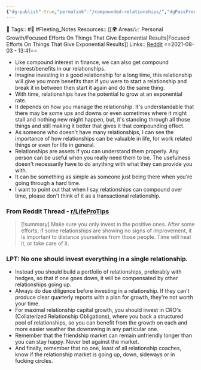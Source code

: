 ```yaml
---
{"dg-publish":true,"permalink":"/compounded-relationships/","dgPassFrontmatter":true,"noteIcon":"3","created":"2023-11-14T21:08:40.247+05:30","updated":"2023-12-28T22:10:23.427+05:30"}
---
```


🧶 Tags:: #🌱 #Fleeting_Notes 
Resources:: [[🌍 Areas/📈 Personal Growth/Focused Efforts On Things That Give Exponential Results\|Focused Efforts On Things That Give Exponential Results]]
Links:: [Reddit](https://www.reddit.com/r/LifeProTips/comments/gzjlfk/lpt_relationships_like_money_compound_over_time/)
==2021-08-03 - 13:41==

- Like compound interest in finance, we can also get compound interest/benefits in our relationships.
- Imagine investing in a good relationship for a long time, this relationship will give you more benefits than if you were to start a relationship and break it in between then start it again and do the same thing.
- With time, relationships have the potential to grow at an exponential rate.
- It depends on how you manage the relationship. It's understandable that there may be some ups and downs or even sometimes where it might stall and nothing new might happen, but, it's standing through all those things and still making it better that gives it that compounding effect.
- As someone who doesn't have many relationships, I can see the importance of how relationships can be valuable in life, for work related things or even for life in general.
- Relationships are assets if you can understand them properly. Any person can be useful when you really need them to be. The usefulness doesn't necessarily have to do anything with what they can provide you with.
- It can be something as simple as someone just being there when you're going through a hard time.
- I want to point out that when I say relationships can compound over time, please don't think of it as a transactional relationship.

### From Reddit Thread - [r/LifeProTips](https://www.reddit.com/r/LifeProTips/comments/gzjlfk/lpt_relationships_like_money_compound_over_time)
>[!summary] Make sure you only invest in the positive ones. After some efforts, if some relationships are showing no signs of improvement, it is important to distance yourselves from those people. Time will heal it, or take care of it.

### LPT: No one should invest everything in a single relationship.
-   Instead you should build a portfolio of relationships, preferably with hedges, so that if one goes down, it will be compensated by other relationships going up.
-   Always do due diligence before investing in a relationship. If they can't produce clear quarterly reports with a plan for growth, they're not worth your time.
-   For maximal relationship capital growth, you should invest in CRO's (Collaterized Relationship Obligations), where you back a structured pool of relationships, so you can benefit from the growth on each and more easier weather the downswing in any particular one.
-   Remember that the friendship market can remain unfriendly longer than you can stay happy. Never bet against the market.
-   And finally, remember that no one, least of all relationship coaches, know if the relationship market is going up, down, sideways or in fucking circles.